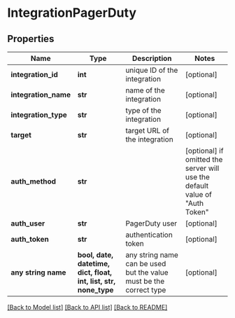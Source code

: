 # IntegrationPagerDuty


## Properties
Name | Type | Description | Notes
------------ | ------------- | ------------- | -------------
**integration_id** | **int** | unique ID of the integration | [optional] 
**integration_name** | **str** | name of the integration | [optional] 
**integration_type** | **str** | type of the integration | [optional] 
**target** | **str** | target URL of the integration | [optional] 
**auth_method** | **str** |  | [optional]  if omitted the server will use the default value of "Auth Token"
**auth_user** | **str** | PagerDuty user | [optional] 
**auth_token** | **str** | authentication token | [optional] 
**any string name** | **bool, date, datetime, dict, float, int, list, str, none_type** | any string name can be used but the value must be the correct type | [optional]

[[Back to Model list]](../README.md#documentation-for-models) [[Back to API list]](../README.md#documentation-for-api-endpoints) [[Back to README]](../README.md)


